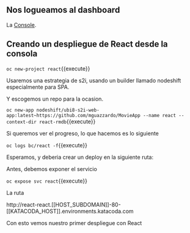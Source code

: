 ## Nos logueamos al dashboard 

La [Console](https://console-openshift-console-[[HOST_SUBDOMAIN]]-443-[[KATACODA_HOST]].environments.katacoda.com). 

## Creando un despliegue de React desde la consola

``oc new-project react``{{execute}}

Usaremos una estrategia de s2i, usando un builder llamado nodeshift especialmente para SPA.

Y escogemos un repo para la ocasion.



``oc new-app nodeshift/ubi8-s2i-web-app:latest~https://github.com/mguazzardo/MovieApp --name react --context-dir react-rmdb``{{execute}}


Si queremos ver el progreso, lo que hacemos es lo siguiente

``oc logs bc/react -f``{{execute}}

Esperamos, y deberia crear un deploy en la siguiente ruta:

Antes, debemos exponer el servicio

``oc expose svc react``{{execute}}

La ruta

http://react-react.[[HOST_SUBDOMAIN]]-80-[[KATACODA_HOST]].environments.katacoda.com


Con esto vemos nuestro primer despliegue con React

